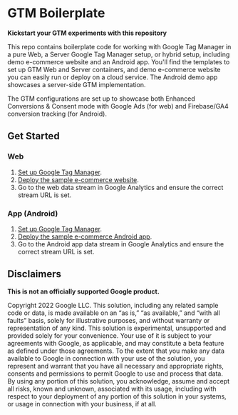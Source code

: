 # GTM Boilerplate

**Kickstart your GTM experiments with this repository**

This repo contains boilerplate code for working with Google Tag Manager in a pure Web, a Server Google Tag Manager setup, or hybrid setup, including demo e-commerce website and an Android app. You'll find the templates to set up GTM Web and Server containers, and demo e-commerce website you can easily run or deploy on a cloud service.  The Android demo app showcases a server-side GTM implementation.

The GTM configurations are set up to showcase both Enhanced Conversions & Consent mode with Google Ads (for web) and Firebase/GA4 conversion tracking (for Android).

## Get Started

### Web
1.  [Set up Google Tag Manager](./google_tag_manager_web/README.md).
2.  [Deploy the sample e-commerce website](./website/README.md).
3.  Go to the web data stream in Google Analytics and ensure the correct stream
    URL is set.

### App (Android)

1. [Set up Google Tag Manager](google_tag_manager_app/).
2. [Deploy the sample e-commerce Android app](app/README.md).
3. Go to the Android app data stream in Google Analytics and ensure the correct stream URL is set.

## Disclaimers

**This is not an officially supported Google product.**

Copyright 2022 Google LLC. This solution, including any related sample code or
data, is made available on an “as is,” “as available,” and “with all faults”
basis, solely for illustrative purposes, and without warranty or representation
of any kind. This solution is experimental, unsupported and provided solely for
your convenience. Your use of it is subject to your agreements with Google, as
applicable, and may constitute a beta feature as defined under those agreements.
To the extent that you make any data available to Google in connection with your
use of the solution, you represent and warrant that you have all necessary and
appropriate rights, consents and permissions to permit Google to use and process
that data. By using any portion of this solution, you acknowledge, assume and
accept all risks, known and unknown, associated with its usage, including with
respect to your deployment of any portion of this solution in your systems, or
usage in connection with your business, if at all.

